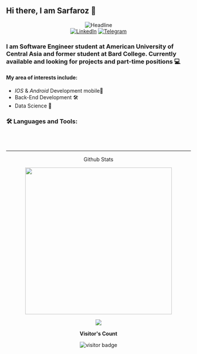 ## Hi there, I am Sarfaroz 👋

<div>
    <div align=center>
        <img src="https://readme-typing-svg.herokuapp.com?color=%236FDA44&size=32&center=true&vCenter=true&width=600&height=50&lines=Hello+World+!;" alt="Headline" />
    </div>
    <div align=center>
        <a href="https://www.linkedin.com/in/sarfarozyunusov/"><img src="https://img.shields.io/badge/Linkedin-0077b5?style=flat&logo=linkedin" alt="LinkedIn" /></a>
        <a href="https://t.me/imsarfaroz"><img src="https://img.shields.io/badge/Telegram-0088cc?style=flat&logo=telegram" alt="Telegram" /></a>
    </div align=center>

### I am Software Engineer student at American University of Central Asia and former student at Bard College. Currently available and looking for projects and part-time positions 💻
 
#### My area of interests include:
* *IOS* & *Android* Development mobile📱
* Back-End Development 🛠
* Data Science 🔬
    
### 🛠 Languages and Tools:
<!-- <img align="left" alt="Android" width="24px" src="https://github.com/devicons/devicon/blob/master/icons/android/android-original.svg" />
<img align="left" alt="Android Studio" width="24px" src="https://upload.wikimedia.org/wikipedia/commons/thumb/8/8f/Breezeicons-apps-48-android-studio.svg/1200px-Breezeicons-apps-48-android-studio.svg.png" />
<img align="left" alt="Gradle" width="24px" src="https://github.com/devicons/devicon/blob/master/icons/gradle/gradle-plain.svg" />
<img align="left" alt="Java" width="24px" src="https://github.com/devicons/devicon/blob/master/icons/java/java-original.svg" />
<img align="left" alt="Kotlin" width="24px" src="https://upload.wikimedia.org/wikipedia/commons/thumb/7/74/Kotlin_Icon.png/600px-Kotlin_Icon.png" />
<img align="left" alt="Glide" height="24px" src="https://cdn.worldvectorlogo.com/logos/glide-1.svg" />
<img align="left" alt="VS Code" width="24px" src="https://upload.wikimedia.org/wikipedia/commons/thumb/9/9a/Visual_Studio_Code_1.35_icon.svg/1024px-Visual_Studio_Code_1.35_icon.svg.png" />
<img align="left" alt="HTML" width="24px" src="https://github.com/devicons/devicon/blob/master/icons/html5/html5-original.svg" />
<img align="left" alt="CSS" width="24px" src="https://github.com/devicons/devicon/blob/master/icons/css3/css3-original.svg" />
<img align="left" alt="JS" width="24px" src="https://github.com/devicons/devicon/blob/master/icons/javascript/javascript-original.svg" />
<img align="left" alt="PHP" width="24px" src="https://github.com/devicons/devicon/blob/master/icons/php/php-original.svg" />
<img align="left" alt="Wordpress" width="24px" src="https://github.com/devicons/devicon/blob/master/icons/wordpress/wordpress-original.svg" />
<img align="left" alt="GIT" width="24px" src="https://upload.wikimedia.org/wikipedia/commons/thumb/3/3f/Git_icon.svg/1024px-Git_icon.svg.png" /> -->
 
<br />
<br />    

----

<p align="center" width="150px"> Github Stats </p>
<!-- <p align="center"><img src="https://github-readme-stats.vercel.app/api/top-langs/?username=imSarfaroz&layout=compact&hide=TSQL&theme=chartreuse-dark"></p> -->
<p align="center" ><img src="https://github-readme-stats.vercel.app/api?username=imsarfaroz&count_private=true&show_icons=true&&theme=chartreuse-dark&include_all_commits=true" width="400"></p> 
<p align="center" ><img src="https://github-readme-streak-stats.herokuapp.com?user=imsarfaroz&theme=chartreuse-dark"></p>
<p align="center"><b>Visitor's Count</b></p>
<p align="center"><img src="https://profile-counter.glitch.me/imsarfaroz/count.svg" alt="visitor badge"/></p>

    
    

<!--
**imSarfaroz/imSarfaroz** is a ✨ _special_ ✨ repository because its `README.md` (this file) appears on your GitHub profile.

Here are some ideas to get you started:

- 🔭 I’m currently working on ...
- 🌱 I’m currently learning ...
- 👯 I’m looking to collaborate on ...
- 🤔 I’m looking for help with ...
- 💬 Ask me about ...
- 📫 How to reach me: ...
- 😄 Pronouns: ...
- ⚡ Fun fact: ...
-->
